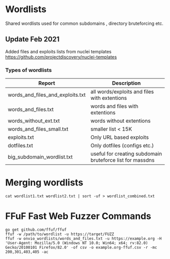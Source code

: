 # Wordlists
Shared wordlists used for common subdomains , directory bruteforcing etc.

## Update Feb 2021
Added files and exploits lists from nuclei templates https://github.com/projectdiscovery/nuclei-templates

### Types of wordlists
| Report               | Description                                             |
|----------------------|---------------------------------------------------------|
| words_and_files_and_exploits.txt       | all words/exploits and files with extentions                                |
| words_and_files.txt            | words and files with extentions              |
| words_without_ext.txt            | words without extentions              |
| words_and_files_small.txt            | smaller list < 15K              |
| exploits.txt            | Only URL based exploits              |
| dotfiles.txt            | Only dotfiles (configs etc.)              |
| big_subdomain_wordlist.txt            | useful for creating subdomain bruteforce list for massdns             |

# Merging wordlists 

```
cat wordlist1.txt wordlist2.txt | sort -uf > wordlist_combined.txt
```

# FFuF Fast Web Fuzzer Commands

```
go get github.com/ffuf/ffuf
ffuf -w /path/to/wordlist -u https://target/FUZZ
ffuf -w onvio_wordlists/words_and_files.txt -u https://example.org -H 'User-Agent: Mozilla/5.0 (Windows NT 10.0; Win64; x64; rv:82.0) Gecko/20100101 Firefox/82.0' -of csv -o example.org-ffuf.csv -r -mc 200,301,403,405 -ac
```


